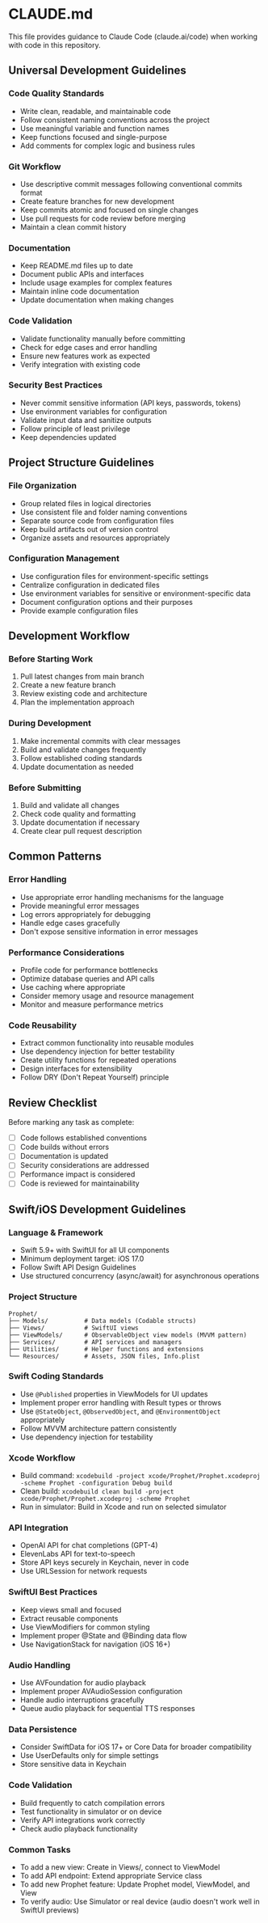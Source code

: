 # CLAUDE.md

This file provides guidance to Claude Code (claude.ai/code) when working with code in this repository.

## Universal Development Guidelines

### Code Quality Standards
- Write clean, readable, and maintainable code
- Follow consistent naming conventions across the project
- Use meaningful variable and function names
- Keep functions focused and single-purpose
- Add comments for complex logic and business rules

### Git Workflow
- Use descriptive commit messages following conventional commits format
- Create feature branches for new development
- Keep commits atomic and focused on single changes
- Use pull requests for code review before merging
- Maintain a clean commit history

### Documentation
- Keep README.md files up to date
- Document public APIs and interfaces
- Include usage examples for complex features
- Maintain inline code documentation
- Update documentation when making changes

### Code Validation
- Validate functionality manually before committing
- Check for edge cases and error handling
- Ensure new features work as expected
- Verify integration with existing code

### Security Best Practices
- Never commit sensitive information (API keys, passwords, tokens)
- Use environment variables for configuration
- Validate input data and sanitize outputs
- Follow principle of least privilege
- Keep dependencies updated

## Project Structure Guidelines

### File Organization
- Group related files in logical directories
- Use consistent file and folder naming conventions
- Separate source code from configuration files
- Keep build artifacts out of version control
- Organize assets and resources appropriately

### Configuration Management
- Use configuration files for environment-specific settings
- Centralize configuration in dedicated files
- Use environment variables for sensitive or environment-specific data
- Document configuration options and their purposes
- Provide example configuration files

## Development Workflow

### Before Starting Work
1. Pull latest changes from main branch
2. Create a new feature branch
3. Review existing code and architecture
4. Plan the implementation approach

### During Development
1. Make incremental commits with clear messages
2. Build and validate changes frequently
3. Follow established coding standards
4. Update documentation as needed

### Before Submitting
1. Build and validate all changes
2. Check code quality and formatting
3. Update documentation if necessary
4. Create clear pull request description

## Common Patterns

### Error Handling
- Use appropriate error handling mechanisms for the language
- Provide meaningful error messages
- Log errors appropriately for debugging
- Handle edge cases gracefully
- Don't expose sensitive information in error messages

### Performance Considerations
- Profile code for performance bottlenecks
- Optimize database queries and API calls
- Use caching where appropriate
- Consider memory usage and resource management
- Monitor and measure performance metrics

### Code Reusability
- Extract common functionality into reusable modules
- Use dependency injection for better testability
- Create utility functions for repeated operations
- Design interfaces for extensibility
- Follow DRY (Don't Repeat Yourself) principle

## Review Checklist

Before marking any task as complete:
- [ ] Code follows established conventions
- [ ] Code builds without errors
- [ ] Documentation is updated
- [ ] Security considerations are addressed
- [ ] Performance impact is considered
- [ ] Code is reviewed for maintainability

## Swift/iOS Development Guidelines

### Language & Framework
- Swift 5.9+ with SwiftUI for all UI components
- Minimum deployment target: iOS 17.0
- Follow Swift API Design Guidelines
- Use structured concurrency (async/await) for asynchronous operations

### Project Structure
```
Prophet/
├── Models/          # Data models (Codable structs)
├── Views/           # SwiftUI views
├── ViewModels/      # ObservableObject view models (MVVM pattern)
├── Services/        # API services and managers
├── Utilities/       # Helper functions and extensions
└── Resources/       # Assets, JSON files, Info.plist
```

### Swift Coding Standards
- Use `@Published` properties in ViewModels for UI updates
- Implement proper error handling with Result types or throws
- Use `@StateObject`, `@ObservedObject`, and `@EnvironmentObject` appropriately
- Follow MVVM architecture pattern consistently
- Use dependency injection for testability

### Xcode Workflow
- Build command: `xcodebuild -project xcode/Prophet/Prophet.xcodeproj -scheme Prophet -configuration Debug build`
- Clean build: `xcodebuild clean build -project xcode/Prophet/Prophet.xcodeproj -scheme Prophet`
- Run in simulator: Build in Xcode and run on selected simulator

### API Integration
- OpenAI API for chat completions (GPT-4)
- ElevenLabs API for text-to-speech
- Store API keys securely in Keychain, never in code
- Use URLSession for network requests

### SwiftUI Best Practices
- Keep views small and focused
- Extract reusable components
- Use ViewModifiers for common styling
- Implement proper @State and @Binding data flow
- Use NavigationStack for navigation (iOS 16+)

### Audio Handling
- Use AVFoundation for audio playback
- Implement proper AVAudioSession configuration
- Handle audio interruptions gracefully
- Queue audio playback for sequential TTS responses

### Data Persistence
- Consider SwiftData for iOS 17+ or Core Data for broader compatibility
- Use UserDefaults only for simple settings
- Store sensitive data in Keychain

### Code Validation
- Build frequently to catch compilation errors
- Test functionality in simulator or on device
- Verify API integrations work correctly
- Check audio playback functionality

### Common Tasks
- To add a new view: Create in Views/, connect to ViewModel
- To add API endpoint: Extend appropriate Service class
- To add new Prophet feature: Update Prophet model, ViewModel, and View
- To verify audio: Use Simulator or real device (audio doesn't work well in SwiftUI previews)